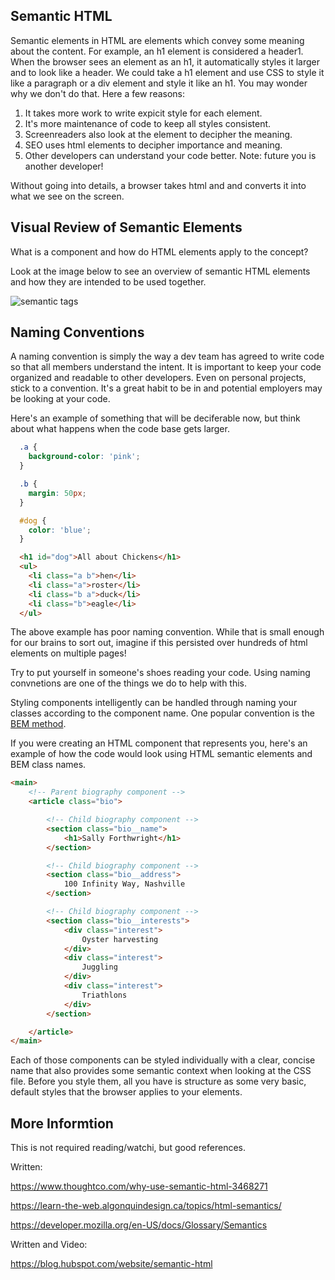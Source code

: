 
## Semantic HTML

Semantic elements in HTML are elements which convey some meaning about the content.  For example, an h1 element is considered a header1.  When the browser sees an element as an h1, it automatically styles it larger and to look like a header. We could take a h1 element and use CSS to style it like a paragraph or a div element and style it like an h1.  You may wonder why we don't do that.  Here a few reasons:

1. It takes more work to write expicit style for each element.
1. It's more maintenance of code to keep all styles consistent.
1. Screenreaders also look at the element to decipher the meaning.
1. SEO uses html elements to decipher importance and meaning.
1. Other developers can understand your code better.  Note: future you is another developer!


Without going into details, a browser takes html and and converts it into what we see on the screen.  

## Visual Review of Semantic Elements

What is a component and how do HTML elements apply to the concept? 

Look at the image below to see an overview of semantic HTML elements and how they are intended to be used together.

![semantic tags](https://github.com/nashville-software-school/client-side-mastery/tree/E20/HTML_CSS_FLEXBOX/images/html-semantic-tags.png)


## Naming Conventions

A naming convention is simply the way a dev team has agreed to write code so that all members understand the intent.  It is important to keep your code organized and readable to other developers.  Even on personal projects, stick to a convention.  It's a great habit to be in and potential employers may be looking at your code.  

Here's an example of something that will be deciferable now, but think about what happens when the code base gets larger.

```css
  .a {
    background-color: 'pink';
  }

  .b {
    margin: 50px;
  }

  #dog {
    color: 'blue';
  }
```

```html 
  <h1 id="dog">All about Chickens</h1>
  <ul>
    <li class="a b">hen</li>
    <li class="a">roster</li>
    <li class="b a">duck</li>
    <li class="b">eagle</li>
  </ul>
```

The above example has poor naming convention. While that is small enough for our brains to sort out, imagine if this persisted over hundreds of html elements on multiple pages!   

Try to put yourself in someone's shoes reading your code.  Using naming convnetions are one of the things we do to help with this.  

Styling components intelligently can be handled through naming your classes according to the component name. One popular convention is the [BEM method](http://getbem.com/introduction/).

If you were creating an HTML component that represents you, here's an example of how the code would look using HTML semantic elements and BEM class names.

```html
<main>
    <!-- Parent biography component -->
    <article class="bio">

        <!-- Child biography component -->
        <section class="bio__name">
            <h1>Sally Forthwright</h1>
        </section>

        <!-- Child biography component -->
        <section class="bio__address">
            100 Infinity Way, Nashville
        </section>

        <!-- Child biography component -->
        <section class="bio__interests">
            <div class="interest">
                Oyster harvesting
            </div>
            <div class="interest">
                Juggling
            </div>
            <div class="interest">
                Triathlons
            </div>
        </section>

    </article>
</main>
```

Each of those components can be styled individually with a clear, concise name that also provides some semantic context when looking at the CSS file. Before you style them, all you have is structure as some very basic, default styles that the browser applies to your elements.

## More Informtion

This is not required reading/watchi, but good references.

Written:

https://www.thoughtco.com/why-use-semantic-html-3468271

https://learn-the-web.algonquindesign.ca/topics/html-semantics/

https://developer.mozilla.org/en-US/docs/Glossary/Semantics

Written and Video:

https://blog.hubspot.com/website/semantic-html